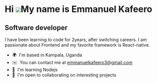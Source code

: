 Hi ![](https://user-images.githubusercontent.com/18350557/176309783-0785949b-9127-417c-8b55-ab5a4333674e.gif)My name is Emmanuel Kafeero
========================================================================================================================================

Software developer
------------------

I have been learning to code for 2years, after switching careers. I am passionate about Frontend and my favorite framework is React-native.

*   🌍  I'm based in Kampala, Uganda
*   ✉️  You can contact me at [emmanuelkafeero3@gmail.com](mailto:emmanuelkafeero3@gmail.com)
*   🧠  I'm learning Nodejs
*   🤝  I'm open to collaborating on interesting projects

